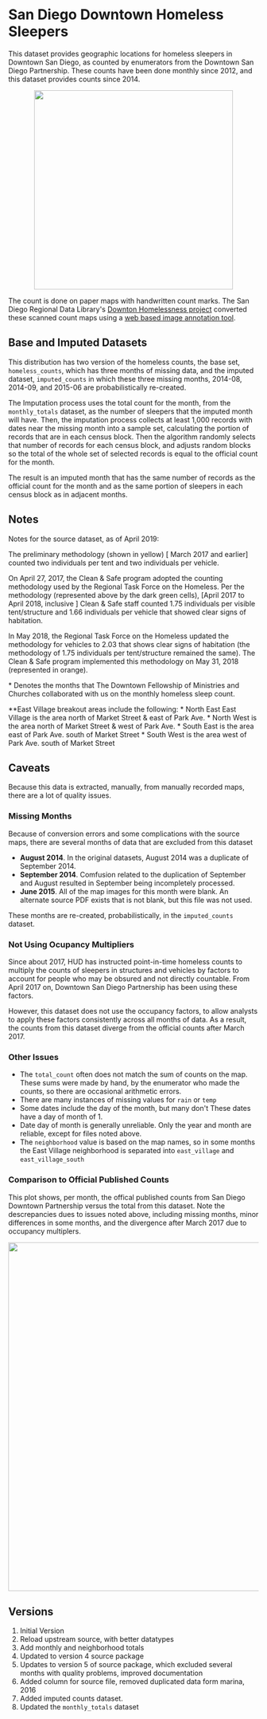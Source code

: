# San Diego Downtown Homeless Sleepers

This dataset provides geographic locations for homeless sleepers in Downtown San Diego, as counted by enumerators from the Downtown San Diego Partnership. These counts have been done monthly since 2012, and this dataset provides counts since 2014. 

<center><a
href="https://data.sandiegodata.org/wp-content/uploads/sites/18/2019/10/Homeless
-Sleepers.png"><img
src="https://data.sandiegodata.org/wp-content/uploads/sites/18/2019/10/Homeless-
Sleepers.png" width="400px"></a></center>


The count is done on paper maps with handwritten count marks. The San Diego
Regional Data Library's [Downton Homelessness
project](http://downtown-homelessness.sandiegodata.org/) converted these
scanned count maps using a [web based image annotation
tool](http://www.robots.ox.ac.uk/~vgg/software/via/).

## Base and Imputed Datasets

This distribution has two version of the homeless counts, the base set,
``homeless_counts``, which has three months of missing data, and the imputed
dataset, ``imputed_counts`` in which these three missing months, 2014-08,
2014-09, and 2015-06 are probabilistically re-created.

The Imputation process uses the total count for the month, from the
``monthly_totals`` dataset, as the number of sleepers that the imputed month
will have. Then, the imputation process collects at least 1,000 records with
dates near the missing month into a sample set, calculating the portion of
records that are in each census block. Then the algorithm randomly selects that
number of records for each census block, and adjusts random blocks so the total
of the whole set of selected records is equal to the official count for the
month.

The result is an imputed month that has the same number of records as the
official count for the month and as the same portion of sleepers in each census
block as in adjacent months.

## Notes

Notes for the source dataset, as of April 2019:

The preliminary methodology (shown in yellow) [ March 2017 and earlier] counted
two individuals per tent and two individuals per vehicle.

On April 27, 2017, the Clean & Safe program adopted the counting methodology
used by the Regional Task Force on the Homeless. Per the methodology
(represented above by the dark green cells), [April 2017 to April 2018,
inclusive ] Clean & Safe staff counted 1.75 individuals per visible
tent/structure and 1.66 individuals per vehicle that showed clear signs of
habitation.

In May 2018, the Regional Task Force on the Homeless updated the methodology
for vehicles to 2.03 that shows clear signs of habitation (the methodology of
1.75 individuals per tent/structure remained the same). The Clean & Safe
program implemented this methodology on May 31, 2018 (represented in orange).

\* Denotes the months that The Downtown Fellowship of Ministries and Churches collaborated with us on the monthly homeless sleep count.

\*\*East Village breakout areas include the following:
    * North East East Village is the area north of Market Street & east of Park Ave. 
    * North West is the area north of Market Street & west of Park Ave.
    * South East is the area east of Park Ave. south of Market Street
    * South West is the area west of Park Ave. south of Market Street

## Caveats

Because this data is extracted, manually, from manually recorded maps, there
are a lot of quality issues. 

### Missing Months

Because of conversion errors and some complications with the source maps, there
are several months of data that are excluded from this dataset

* **August 2014**. In the original datasets, August 2014 was a duplicate of September 2014. 
* **September 2014**. Comfusion related to the duplication of September and August resulted in September being incompletely processed. 
* **June 2015**. All of the map images for this month were blank. An alternate source PDF exists that is not blank, but this file was not used.     

These months are re-created, probabilistically, in the ``imputed_counts``
dataset.

### Not Using Ocupancy Multipliers

Since about 2017, HUD has instructed point-in-time homeless counts to multiply
the counts of sleepers in structures and vehicles by factors to account for
people who may be obsured and not directly countable. From April 2017 on,
Downtown San Diego Partnership has been using these factors.

However, this dataset does not use the occupancy factors, to allow analysts to
apply these factors consistently across all months of data. As a result, the
counts from this dataset diverge from the official counts after March 2017.

### Other Issues 

* The ``total_count`` often does not match the sum of counts on the map. These sums were made by hand, by the enumerator who made the counts, so there are occasional arithmetic errors.  
* There are many instances of missing values for ``rain`` or ``temp``
* Some dates include the day of the month, but many don't These dates have a day of month of 1.
* Date day of month is generally unreliable. Only the year and month are reliable, except for files noted above. 
* The ``neighborhood`` value is based on the map names, so in some months
  the East Village neighborhood is separated into ``east_village`` and ``east_village_south``

### Comparison to Official Published Counts

This plot shows, per month, the offical published counts from San Diego
Downtown Partnership versus the total from this dataset. Note the descrepancies
dues to issues noted above, including missing months, minor differences in some
months, and the divergence after March 2017 due to occupancy multiplers.

<center><a
href="https://data.sandiegodata.org/wp-content/uploads/sites/18/2019/10/homeless
-new-vs-official.png"><img
src="https://data.sandiegodata.org/wp-content/uploads/sites/18/2019/10/homeless-
new-vs-official.png" width="700px"></a></center>

## Versions

1. Initial Version
2. Reload upstream source, with better datatypes
3. Add monthly and neighborhood totals
4. Updated to version 4 source package
5. Updates to version 5 of source package, which excluded several months with quality problems, improved documentation
6. Added column for source file, removed duplicated data form marina, 2016
7. Added imputed counts dataset. 
8. Updated the ``monthly_totals`` dataset